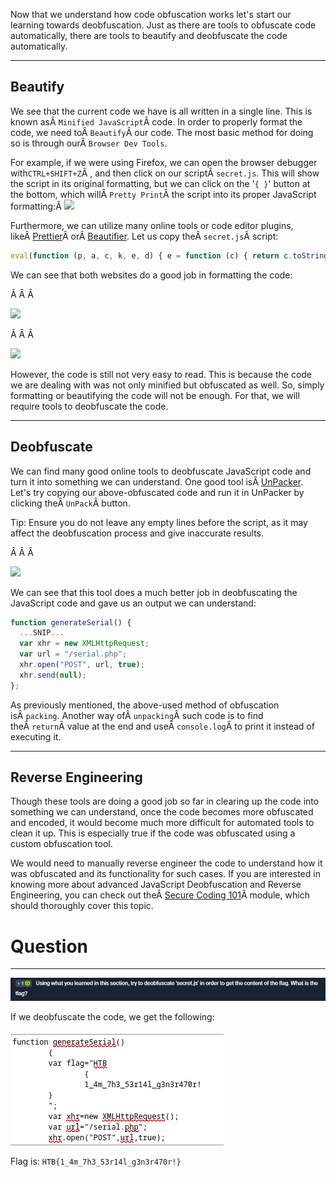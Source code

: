﻿---
sticker: lucide//code-2
---
Now that we understand how code obfuscation works let's start our learning towards deobfuscation. Just as there are tools to obfuscate code automatically, there are tools to beautify and deobfuscate the code automatically.

---

## Beautify

We see that the current code we have is all written in a single line. This is known asÂ `Minified JavaScript`Â code. In order to properly format the code, we need toÂ `Beautify`Â our code. The most basic method for doing so is through ourÂ `Browser Dev Tools`.

For example, if we were using Firefox, we can open the browser debugger with`CTRL+SHIFT+Z`Â , and then click on our scriptÂ `secret.js`. This will show the script in its original formatting, but we can click on the '`{ }`' button at the bottom, which willÂ `Pretty Print`Â the script into its proper JavaScript formatting:Â ![](https://academy.hackthebox.com/storage/modules/41/js_deobf_pretty_print.jpg)

Furthermore, we can utilize many online tools or code editor plugins, likeÂ [Prettier](https://prettier.io/playground/)Â orÂ [Beautifier](https://beautifier.io/). Let us copy theÂ `secret.js`Â script:


```javascript
eval(function (p, a, c, k, e, d) { e = function (c) { return c.toString(36) }; if (!''.replace(/^/, String)) { while (c--) { d[c.toString(a)] = k[c] || c.toString(a) } k = [function (e) { return d[e] }]; e = function () { return '\\w+' }; c = 1 }; while (c--) { if (k[c]) { p = p.replace(new RegExp('\\b' + e(c) + '\\b', 'g'), k[c]) } } return p }('g 4(){0 5="6{7!}";0 1=8 a();0 2="/9.c";1.d("e",2,f);1.b(3)}', 17, 17, 'var|xhr|url|null|generateSerial|flag|HTB|flag|new|serial|XMLHttpRequest|send|php|open|POST|true|function'.split('|'), 0, {}))
```

We can see that both websites do a good job in formatting the code:

Â Â Â 

![](https://academy.hackthebox.com/storage/modules/41/js_deobf_prettier_1.jpg)

Â Â Â 

![](https://academy.hackthebox.com/storage/modules/41/js_deobf_beautifier_1.jpg)

However, the code is still not very easy to read. This is because the code we are dealing with was not only minified but obfuscated as well. So, simply formatting or beautifying the code will not be enough. For that, we will require tools to deobfuscate the code.

---

## Deobfuscate

We can find many good online tools to deobfuscate JavaScript code and turn it into something we can understand. One good tool isÂ [UnPacker](https://matthewfl.com/unPacker.html). Let's try copying our above-obfuscated code and run it in UnPacker by clicking theÂ `UnPack`Â button.

Tip: Ensure you do not leave any empty lines before the script, as it may affect the deobfuscation process and give inaccurate results.

Â Â Â 

![](https://academy.hackthebox.com/storage/modules/41/js_deobf_unpacker_1.jpg)

We can see that this tool does a much better job in deobfuscating the JavaScript code and gave us an output we can understand:


```javascript
function generateSerial() {
  ...SNIP...
  var xhr = new XMLHttpRequest;
  var url = "/serial.php";
  xhr.open("POST", url, true);
  xhr.send(null);
};
```

As previously mentioned, the above-used method of obfuscation isÂ `packing`. Another way ofÂ `unpacking`Â such code is to find theÂ `return`Â value at the end and useÂ `console.log`Â to print it instead of executing it.

---

## Reverse Engineering

Though these tools are doing a good job so far in clearing up the code into something we can understand, once the code becomes more obfuscated and encoded, it would become much more difficult for automated tools to clean it up. This is especially true if the code was obfuscated using a custom obfuscation tool.

We would need to manually reverse engineer the code to understand how it was obfuscated and its functionality for such cases. If you are interested in knowing more about advanced JavaScript Deobfuscation and Reverse Engineering, you can check out theÂ [Secure Coding 101](https://academy.hackthebox.com/module/details/38)Â module, which should thoroughly cover this topic.


# Question
---
![Pasted image 20250130134330.png](../../../../IMAGES/Pasted%20image%2020250130134330.png)

If we deobfuscate the code, we get the following:

![Pasted image 20250130134345.png](../../../../IMAGES/Pasted%20image%2020250130134345.png)

Flag is: `HTB{1_4m_7h3_53r14l_g3n3r470r!}`


